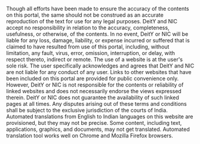 Though all efforts have been made to ensure the accuracy of the contents on this portal, the same should not be construed as an accurate reproduction of the text for use for any legal purposes. DeitY and NIC accept no responsibility in relation to the accuracy, completeness, usefulness, or otherwise, of the contents. In no event, DeitY or NIC will be liable for any loss, damage, liability, or expense incurred or suffered that is claimed to have resulted from use of this portal, including, without limitation, any fault, virus, error, omission, interruption, or delay, with respect thereto, indirect or remote. The use of a website is at the user's sole risk. The user specifically acknowledges and agrees that DeitY and NIC are not liable for any conduct of any user. Links to other websites that have been included on this portal are provided for public convenience only. However, DeitY or NIC is not responsible for the contents or reliability of linked websites and does not necessarily endorse the views expressed therein. DeitY or NIC does not guarantee the availability of such linked pages at all times. Any disputes arising out of these terms and conditions shall be subject to the exclusive jurisdiction of the courts of India. 
Automated translations from English to Indian languages on this website are provisioned, but they may not be precise. Some content, including text, applications, graphics, and documents, may not get translated. Automated translation tool works well on Chrome and Mozilla Firefox browsers. 
